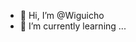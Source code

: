 - 👋 Hi, I’m @Wiguicho
- 🌱 I’m currently learning ...


<!---
Wiguicho/Wiguicho is a ✨ special ✨ repository because its `README.md` (this file) appears on your GitHub profile.
You can click the Preview link to take a look at your changes.
--->
